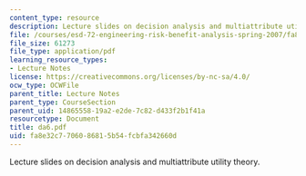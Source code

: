 ```yaml
---
content_type: resource
description: Lecture slides on decision analysis and multiattribute utility theory.
file: /courses/esd-72-engineering-risk-benefit-analysis-spring-2007/fa8e32c7706086815b54fcbfa342660d_da6.pdf
file_size: 61273
file_type: application/pdf
learning_resource_types:
- Lecture Notes
license: https://creativecommons.org/licenses/by-nc-sa/4.0/
ocw_type: OCWFile
parent_title: Lecture Notes
parent_type: CourseSection
parent_uid: 14865558-19a2-e2de-7c82-d433f2b1f41a
resourcetype: Document
title: da6.pdf
uid: fa8e32c7-7060-8681-5b54-fcbfa342660d
---
```

Lecture slides on decision analysis and multiattribute utility theory.